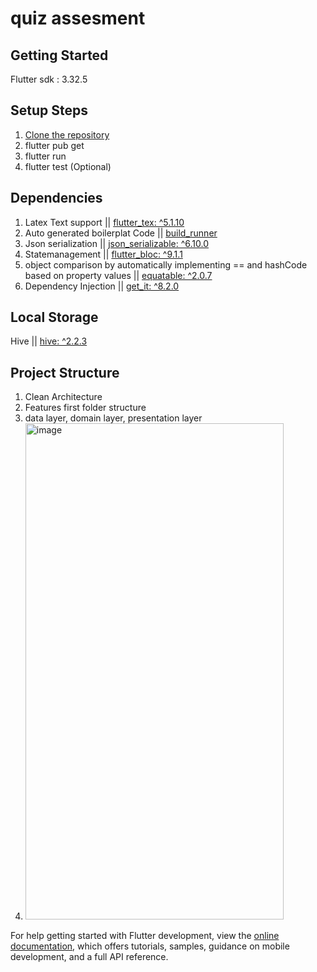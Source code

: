 # quiz assesment

## Getting Started
Flutter sdk : 3.32.5
## Setup Steps
 1. [Clone the repository](https://github.com/RRKawchar/quiz_assesment.git)
 2. flutter pub get   
 3. flutter run
 4. flutter test (Optional)

## Dependencies
  1. Latex Text support || [flutter_tex: ^5.1.10](https://pub.dev/packages/flutter_tex)
  2. Auto generated boilerplat Code || [build_runner](https://pub.dev/packages/build_runner)
  3. Json serialization || [json_serializable: ^6.10.0](https://pub.dev/packages/json_serializable)
  4. Statemanagement || [flutter_bloc: ^9.1.1](https://pub.dev/packages/flutter_bloc)
  5. object comparison by automatically implementing == and hashCode based on property values || [equatable: ^2.0.7](https://pub.dev/packages/equatable)
  6. Dependency Injection || [get_it: ^8.2.0](https://pub.dev/packages/get_it)

 
 ## Local Storage
   Hive || [hive: ^2.2.3](https://pub.dev/packages/hive)

 ## Project Structure 
   1. Clean Architecture 
   2. Features first folder structure
   3. data layer, domain layer, presentation layer
   4. <img width="413" height="794" alt="image" src="https://github.com/user-attachments/assets/8fc4e862-7c85-4d42-8093-bc4e52b2a256" />

   

For help getting started with Flutter development, view the
[online documentation](https://docs.flutter.dev/), which offers tutorials,
samples, guidance on mobile development, and a full API reference.
